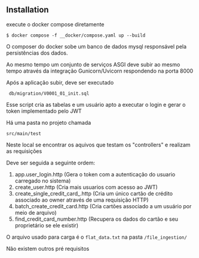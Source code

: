 
## Installation

execute o docker compose diretamente

```
$ docker compose -f __docker/compose.yaml up --build
```

O composer do docker sobe um banco de dados mysql responsável
pela persistências dos dados.

Ao mesmo tempo um conjunto de serviços ASGI deve subir ao mesmo tempo
através da integração Gunicorn/Uvicorn respondendo na porta 8000

Após a aplicação subir, deve ser executado

`` 
db/migration/V0001_01_init.sql
``

Esse script cria as tabelas e um usuário apto a executar o login
e gerar o token implementado pelo JWT

Há uma pasta no projeto chamada

``
src/main/test
``

Neste local se encontrar os aquivos que testam os "controllers"
e realizam as requisições 

Deve ser seguida a seguinte ordem:

1. app.user_login.http (Gera o token com a autenticação do usuario carregado no sistema)
2. create_user.http (Cria mais usuarios com acesso ao JWT)
3. create_single_credit_card_.http (Cria um único cartão de crédito associado ao owner através de uma requisição HTTP)
4. batch_create_credit_card.http (Cria cartões associado a um usuário por meio de arquivo)
5. find_credit_card_number.http (Recupera os dados do cartão e seu proprietário se ele existir)

O arquivo usado para carga é o ``flat_data.txt`` na pasta ``/file_ingestion/``

Não existem outros pré requisitos
